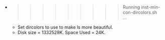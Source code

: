 * >>>>>>>>> Running inst-min-con-dircolors.sh ...
  * Set dircolors to use  to make ls more beautiful.
  * Disk size = 1332528K. Space Used = 24K.
